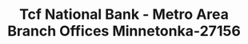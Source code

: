 ---
f_zip-code: 55305
f_state-code: MN
title: Tcf National Bank - Metro Area Branch Offices Minnetonka-27156
f_phone: 612-823-2265
f_city-only: Hopkins
f_address: 1801 Plymouth Road Hopkins
f_location-unique-id: '27156'
slug: tcf-national-bank---metro-area-branch-offices-minnetonka-27156
updated-on: '2024-05-30T13:46:58.046Z'
created-on: '2024-05-30T13:36:59.803Z'
published-on: '2024-05-30T13:54:32.469Z'
f_city-state: cms/city/hopkins-mn.md
f_company: cms/company/tcf-national-bank---metro-area-branch-offices-minnetonka.md
f_state: cms/state/minnesota.md
layout: '[payday-loan].html'
tags: payday-loan
---